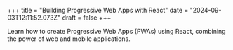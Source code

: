 +++
title = "Building Progressive Web Apps with React"
date = "2024-09-03T12:11:52.073Z"
draft = false
+++

  Learn how to create Progressive Web Apps (PWAs) using React, combining the power of web and mobile applications.
        